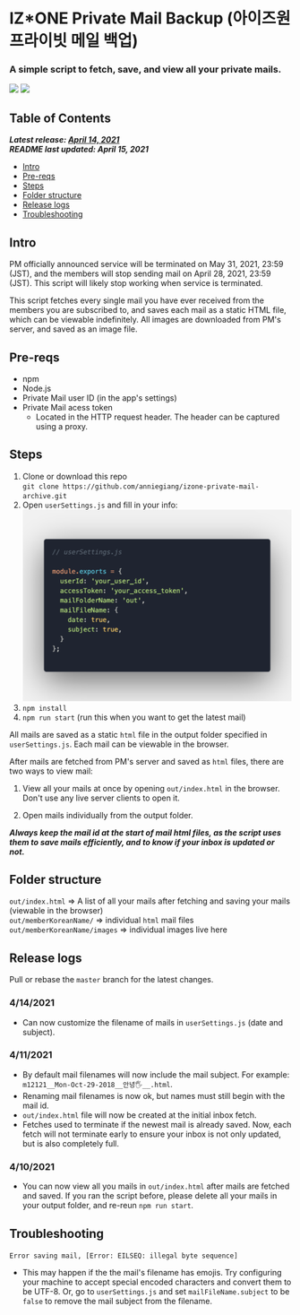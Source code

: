 # IZ\*ONE Private Mail Backup (아이즈원 프라이빗 메일 백업)
### A simple script to fetch, save, and view all your private mails.

![](assets/save.gif)
![](assets/pm.gif)

## Table of Contents

***Latest release: [April 14, 2021](#release-logs)*** <br /> 
***README last updated: April 15, 2021***

* [Intro](#intro)
* [Pre-reqs](#pre-reqs)
* [Steps](#steps)
* [Folder structure](#folder-structure)
* [Release logs ](#release-logs)
* [Troubleshooting](#troubleshooting)

## Intro

PM officially announced service will be terminated on May 31, 2021, 23:59 (JST), and the members will stop sending mail on April 28, 2021, 23:59 (JST). This script will likely stop working when service is terminated.

This script fetches every single mail you have ever received from the members you are subscribed to, and saves each mail as a static HTML file, which can be viewable indefinitely. All images are downloaded from PM's server, and saved as an image file.

## Pre-reqs
- npm
- Node.js
- Private Mail user ID (in the app's settings)
- Private Mail acess token
  - Located in the HTTP request header. The header can be captured using a proxy.

## Steps
1. Clone or download this repo <br />
`git clone https://github.com/anniegiang/izone-private-mail-archive.git`
2. Open `userSettings.js` and fill in your info: <br />
![](assets/settings-example.png)
3. `npm install`
4. `npm run start` (run this when you want to get the latest mail)


All mails are saved as a static `html` file in the output folder specified in `userSettings.js`. Each mail can be viewable in the browser.


After mails are fetched from PM's server and saved as  `html` files, there are two ways to view mail: 

1. View all your mails at once by opening `out/index.html` in the browser. Don't use any live server clients to open it.

2. Open mails individually from the output folder.

***Always keep the mail id at the start of mail html files, as the script uses them to save mails efficiently, and to know if your inbox is updated or not.***

## Folder structure
`out/index.html` => A list of all your mails after fetching and saving your mails  (viewable in the browser)
<br />
`out/memberKoreanName/` => individual `html` mail files
<br />
`out/memberKoreanName/images` => individual images live here

## Release logs 

Pull or rebase the `master` branch for the latest changes.

### 4/14/2021
- Can now customize the filename of mails in `userSettings.js` (date and subject).  

### 4/11/2021
- By default mail filenames will now include the mail subject. For example: `m12121__Mon-Oct-29-2018__안녕🖐__.html`.
- Renaming mail filenames is now ok, but names must still begin with the mail id.
- `out/index.html` file will now be created at the initial inbox fetch.
- Fetches used to terminate if the newest mail is already saved. Now, each fetch will not terminate early to ensure your inbox is not only updated, but is also completely full.

### 4/10/2021
- You can now view all you mails in `out/index.html` after mails are fetched and saved. If you ran the script before, please delete all your mails in your output folder, and re-reun `npm run start`. 


## Troubleshooting

`Error saving mail, [Error: EILSEQ: illegal byte sequence]`
- This may happen if the the mail's filename has emojis. Try configuring your machine to accept special encoded characters and convert them to be UTF-8. Or, go to `userSettings.js` and set `mailFileName.subject` to be `false` to remove the mail subject from the filename.
